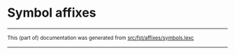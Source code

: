 
# Symbol affixes

* * *

<small>This (part of) documentation was generated from [src/fst/affixes/symbols.lexc](https://github.com/giellalt/lang-chp/blob/main/src/fst/affixes/symbols.lexc)</small>

---

